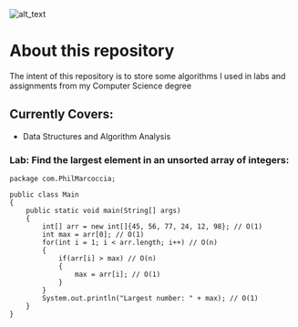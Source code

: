 ![alt_text](https://github.com/pippom/ComputerScience/blob/master/ComputerScience.jpg)

# About this repository
The intent of this repository is to store some algorithms I used in labs and assignments from my Computer Science degree

## Currently Covers:
- Data Structures and Algorithm Analysis

### Lab: Find the largest element in an unsorted array of integers:
    package com.PhilMarcoccia;

    public class Main
    {
        public static void main(String[] args)
        {
            int[] arr = new int[]{45, 56, 77, 24, 12, 98}; // O(1)
            int max = arr[0]; // O(1)
            for(int i = 1; i < arr.length; i++) // O(n)
            {
                if(arr[i] > max) // O(n)
                {
                    max = arr[i]; // O(1)
                }
            }
            System.out.println("Largest number: " + max); // O(1)
        }
    }
